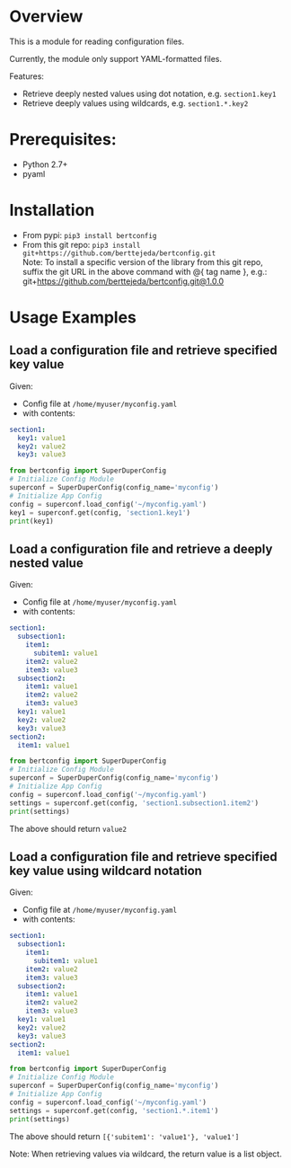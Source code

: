 <a name="top"></a>
<a name="overview"></a>

# Overview

This is a module for reading configuration files.

Currently, the module only support YAML-formatted files.

Features:
- Retrieve deeply nested values using dot notation, e.g. `section1.key1`
- Retrieve deeply values using wildcards, e.g. `section1.*.key2`

# Prerequisites:

- Python 2.7+
- pyaml

# Installation

* From pypi: `pip3 install bertconfig`
* From this git repo: `pip3 install git+https://github.com/berttejeda/bertconfig.git`<br />
  Note: To install a specific version of the library from this git repo, <br />
  suffix the git URL in the above command with @{ tag name }, e.g.: <br />
  git+https://github.com/berttejeda/bertconfig.git@1.0.0

# Usage Examples

## Load a configuration file and retrieve specified key value

Given:
- Config file at `/home/myuser/myconfig.yaml`
- with contents:<br />
```yaml
section1:
  key1: value1
  key2: value2
  key3: value3
```

```python
from bertconfig import SuperDuperConfig
# Initialize Config Module
superconf = SuperDuperConfig(config_name='myconfig')
# Initialize App Config
config = superconf.load_config('~/myconfig.yaml')
key1 = superconf.get(config, 'section1.key1')
print(key1)
```

## Load a configuration file and retrieve a deeply nested value

Given:
- Config file at `/home/myuser/myconfig.yaml`
- with contents:<br />
```yaml
section1:
  subsection1:
    item1:
      subitem1: value1
    item2: value2
    item3: value3
  subsection2:
    item1: value1
    item2: value2
    item3: value3
  key1: value1
  key2: value2
  key3: value3
section2:
  item1: value1
```

```python
from bertconfig import SuperDuperConfig
# Initialize Config Module
superconf = SuperDuperConfig(config_name='myconfig')
# Initialize App Config
config = superconf.load_config('~/myconfig.yaml')
settings = superconf.get(config, 'section1.subsection1.item2')
print(settings)
```

The above should return `value2`

## Load a configuration file and retrieve specified key value using wildcard notation

Given:
- Config file at `/home/myuser/myconfig.yaml`
- with contents:<br />
```yaml
section1:
  subsection1:
    item1:
      subitem1: value1
    item2: value2
    item3: value3
  subsection2:
    item1: value1
    item2: value2
    item3: value3
  key1: value1
  key2: value2
  key3: value3
section2:
  item1: value1
```

```python
from bertconfig import SuperDuperConfig
# Initialize Config Module
superconf = SuperDuperConfig(config_name='myconfig')
# Initialize App Config
config = superconf.load_config('~/myconfig.yaml')
settings = superconf.get(config, 'section1.*.item1')
print(settings)
```

The above should return `[{'subitem1': 'value1'}, 'value1']`

Note: When retrieving values via wildcard, the return value is a list object.